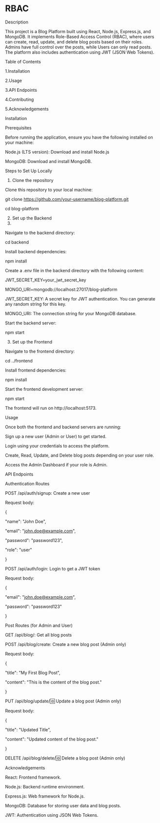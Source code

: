 # RBAC
 
Description

This project is a Blog Platform built using React, Node.js, Express.js, and MongoDB. It implements Role-Based Access Control (RBAC), where users can create, read, update, and delete blog posts based on their roles. Admins have full control over the posts, while Users can only read posts. The platform also includes authentication using JWT (JSON Web Tokens).


Table of Contents

1.Installation

2.Usage

3.API Endpoints

4.Contributing

5.Acknowledgements



Installation

Prerequisites

Before running the application, ensure you have the following installed on your machine:

Node.js (LTS version): Download and install Node.js

MongoDB: Download and install MongoDB.



Steps to Set Up Locally

1. Clone the repository
   
Clone this repository to your local machine:

git clone https://github.com/your-username/blog-platform.git

cd blog-platform


2. Set up the Backend
3. 
Navigate to the backend directory:

cd backend


Install backend dependencies:

npm install


Create a .env file in the backend directory with the following content:

JWT_SECRET_KEY=your_jwt_secret_key

MONGO_URI=mongodb://localhost:27017/blog-platform


JWT_SECRET_KEY: A secret key for JWT authentication. You can generate any random string for this key.

MONGO_URI: The connection string for your MongoDB database.



Start the backend server:

npm start


3. Set up the Frontend

Navigate to the frontend directory:

cd ../frontend


Install frontend dependencies:

npm install



Start the frontend development server:

npm start

The frontend will run on http://localhost:5173.




Usage

Once both the frontend and backend servers are running:

Sign up a new user (Admin or User) to get started.

Login using your credentials to access the platform.

Create, Read, Update, and Delete blog posts depending on your user role.

Access the Admin Dashboard if your role is Admin.



API Endpoints

Authentication Routes

POST /api/auth/signup: Create a new user

Request body:

{

  "name": "John Doe",
  
  "email": "john.doe@example.com",
  
  "password": "password123",
  
  "role": "user"
  
}




POST /api/auth/login: Login to get a JWT token

Request body:

{

  "email": "john.doe@example.com",
  
  "password": "password123"
  
}




Post Routes (for Admin and User)

GET /api/blog/: Get all blog posts

POST /api/blog/create: Create a new blog post (Admin only)

Request body:

{

  "title": "My First Blog Post",
  
  "content": "This is the content of the blog post."
  
}


PUT /api/blog/update/:id: Update a blog post (Admin only)

Request body:

{

  "title": "Updated Title",
  
  "content": "Updated content of the blog post."
  
}

DELETE /api/blog/delete/:id: Delete a blog post (Admin only)



Acknowledgements

React: Frontend framework.

Node.js: Backend runtime environment.

Express.js: Web framework for Node.js.

MongoDB: Database for storing user data and blog posts.

JWT: Authentication using JSON Web Tokens.
